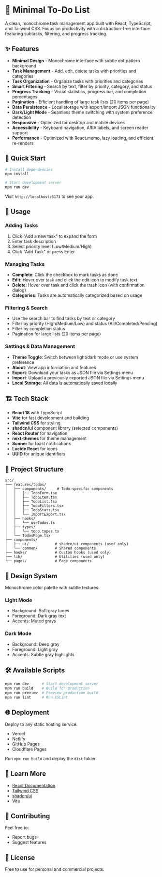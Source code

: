 # 📝 Minimal To-Do List

A clean, monochrome task management app built with React, TypeScript, and Tailwind CSS. Focus on productivity with a distraction-free interface featuring subtasks, filtering, and progress tracking.

## ✨ Features

- **Minimal Design** - Monochrome interface with subtle dot pattern background
- **Task Management** - Add, edit, delete tasks with priorities and categories
- **Task Organization** - Organize tasks with priorities and categories
- **Smart Filtering** - Search by text, filter by priority, category, and status
- **Progress Tracking** - Visual statistics, progress bar, and completion percentages
- **Pagination** - Efficient handling of large task lists (20 items per page)
- **Data Persistence** - Local storage with export/import JSON functionality
- **Dark/Light Mode** - Seamless theme switching with system preference detection
- **Responsive** - Optimized for desktop and mobile devices
- **Accessibility** - Keyboard navigation, ARIA labels, and screen reader support
- **Performance** - Optimized with React.memo, lazy loading, and efficient re-renders

## 🚀 Quick Start

```bash
# Install dependencies
npm install

# Start development server
npm run dev
```

Visit `http://localhost:5173` to see your app.

## 📱 Usage

### Adding Tasks
1. Click "Add a new task" to expand the form
2. Enter task description
3. Select priority level (Low/Medium/High)
4. Click "Add Task" or press Enter

### Managing Tasks
- **Complete**: Click the checkbox to mark tasks as done
- **Edit**: Hover over task and click the edit icon to modify task text
- **Delete**: Hover over task and click the trash icon (with confirmation dialog)
- **Categories**: Tasks are automatically categorized based on usage

### Filtering & Search
- Use the search bar to find tasks by text or category
- Filter by priority (High/Medium/Low) and status (All/Completed/Pending)
- Filter by completion status
- Pagination for large lists (20 items per page)

### Settings & Data Management
- **Theme Toggle**: Switch between light/dark mode or use system preference
- **About**: View app information and features
- **Export**: Download your tasks as JSON file via Settings menu
- **Import**: Upload a previously exported JSON file via Settings menu
- **Local Storage**: All data is automatically saved locally

## 🏗️ Tech Stack

- **React 18** with TypeScript
- **Vite** for fast development and building
- **Tailwind CSS** for styling
- **shadcn/ui** component library (selected components)
- **React Router** for navigation
- **next-themes** for theme management
- **Sonner** for toast notifications
- **Lucide React** for icons
- **UUID** for unique identifiers

## 📁 Project Structure

```
src/
├── features/todos/
│   ├── components/     # Todo-specific components
│   │   ├── TodoForm.tsx
│   │   ├── TodoItem.tsx
│   │   ├── TodoList.tsx
│   │   ├── TodoFilters.tsx
│   │   ├── TodoStats.tsx
│   │   └── ImportExport.tsx
│   ├── hooks/
│   │   └── useTodos.ts
│   ├── types/
│   │   └── todo.types.ts
│   └── TodosPage.tsx
├── components/
│   ├── ui/            # shadcn/ui components (used only)
│   └── common/        # Shared components
├── hooks/             # Custom hooks (used only)
├── lib/               # Utilities (used only)
└── pages/             # Page components
```

## 🎨 Design System

Monochrome color palette with subtle textures:

### Light Mode
- Background: Soft gray tones
- Foreground: Dark gray text
- Accents: Muted grays

### Dark Mode
- Background: Deep gray
- Foreground: Light gray
- Accents: Subtle gray highlights

## 🛠️ Available Scripts

```bash
npm run dev      # Start development server
npm run build    # Build for production
npm run preview  # Preview production build
npm run lint     # Run ESLint
```

## 🌐 Deployment

Deploy to any static hosting service:
- Vercel
- Netlify
- GitHub Pages
- Cloudflare Pages

Run `npm run build` and deploy the `dist` folder.

## 📖 Learn More

- [React Documentation](https://react.dev/)
- [Tailwind CSS](https://tailwindcss.com/)
- [shadcn/ui](https://ui.shadcn.com/)
- [Vite](https://vitejs.dev/)

## 🤝 Contributing

Feel free to:
- Report bugs
- Suggest features


## 📄 License

Free to use for personal and commercial projects.